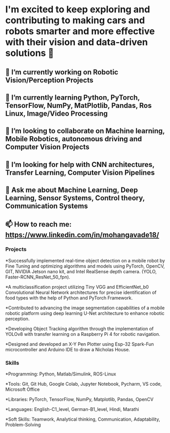 # I'm excited to keep exploring and contributing to making cars and robots smarter and more effective with their vision and data-driven solutions 👋



## 🔭 I’m currently working on Robotic Vision/Perception Projects
## 🌱 I’m currently learning Python, PyTorch, TensorFlow, NumPy, MatPlotlib, Pandas, Ros Linux, Image/Video Processing 
## 👯 I’m looking to collaborate on Machine learning, Mobile Robotics, autonomous driving and Computer Vision Projects
## 🤔 I’m looking for help with CNN architectures, Transfer Learning, Computer Vision Pipelines
## 💬 Ask me about Machine Learning, Deep Learning, Sensor Systems, Control theory, Communication Systems
## 📫 How to reach me: https://www.linkedin.com/in/mohangavade18/

### Projects
	
*Successfully implemented real-time object detection on a mobile robot by Fine Tuning and optimizing algorithms and models using PyTorch, OpenCV, GIT, NVIDIA Jetson nano kit, and Intel RealSense depth camera. (YOLO, Faster-RCNN_ResNet_50_fpn).

*A multiclassification project utilizing Tiny VGG and EfficientNet_b0 Convolutional Neural Network architectures for precise identification of food types with the help of Python and PyTorch Framework.
	
*Contributed to advancing the image segmentation capabilities of a mobile robotic platform using deep learning U-Net architecture to enhance robotic perception.
	
*Developing Object Tracking algorithm through the implementation of YOLOv8 with transfer learning on a Raspberry Pi 4 for robotic navigation.
	
*Designed and developed an X-Y Pen Plotter using Esp-32 Spark-Fun microcontroller and Arduino IDE to draw a Nicholas House.

### Skills

*Programming: Python, Matlab/Simulink, ROS-Linux 

*Tools: Git, Git Hub, Google Colab, Jupyter Notebook, Pycharm, VS code, Microsoft Office

*Libraries: PyTorch, TensorFlow, NumPy, Matplotlib, Pandas, OpenCV

*Languages: English-C1_level, German-B1_level, Hindi, Marathi 

*Soft Skills: Teamwork, Analytical thinking, Communication, Adaptability, Problem-Solving


